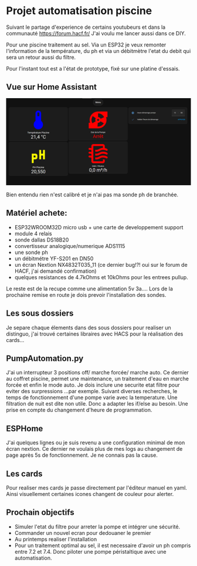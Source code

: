 # Projet automatisation piscine

Suivant le partage d'experience de certains youtubeurs et dans la communauté https://forum.hacf.fr/ J'ai voulu me lancer aussi dans ce DIY.

Pour une piscine traitement au sel.
Via un ESP32 je veux remonter l'information de la température, du ph et via un débitmètre l'etat du debit qui sera un retour aussi du filtre.

Pour l'instant tout est a l'état de prototype, fixé sur une platine d'essais.

## Vue sur Home Assistant

![Mon Image](./assets/panneau_ha.PNG)

Bien entendu rien n'est calibré et je n'ai pas ma sonde ph de branchée.

## Matériel achete:

- ESP32WROOM32D micro usb + une carte de developpement support
- module 4 relais
- sonde dallas DS18B20
- convertisseur analogique/numerique ADS1115
- une sonde ph
- un débitmétre YF-S201 en DN50
- un écran Nextion NX4832T035_11 (ce dernier bug!?! oui sur le forum de HACF, j'ai demandé confirmation)
- quelques resistances de 4.7kOhms et 10kOhms pour les entrees pullup.

Le reste est de la recupe comme une alimentation 5v 3a....
Lors de la prochaine remise en route je dois prevoir l'installation des sondes.

## Les sous dossiers

Je separe chaque élements dans des sous dossiers pour realiser un distinguo, j'ai trouvé certaines libraires avec HACS pour la réalisation des cards...

## PumpAutomation.py

J'ai un interrupteur 3 positions off/ marche forcée/ marche auto. Ce dernier au coffret piscine, permet une maintenance, un traitement d'eau en marche forcée et enfin le mode auto. Je dois inclure une securite etat filtre pour eviter des surpressions ...par exemple. Suivant diverses recherches, le temps de fonctionnement d'une pompe varie avec la temperature. Une filtration de nuit est dite non utile. Donc a adapter les if/else au besoin. Une prise en compte du changement d'heure de programmation.

## ESPHome

J'ai quelques lignes ou je suis revenu a une configuration minimal de mon écran nextion. Ce dernier ne voulais plus de mes logs au changement de page après 5s de fonctionnement. Je ne connais pas la cause.

## Les cards

Pour realiser mes cards je passe directement par l'éditeur manuel en yaml. Ainsi visuellement certaines icones changent de couleur pour alerter.

## Prochain objectifs

- Simuler l'etat du filtre pour arreter la pompe et intégrer une sécurité.
- Commander un nouvel ecran pour dedouaner le premier
- Au printemps realiser l'installation
- Pour un traitement optimal au sel, il est necessaire d'avoir un ph compris entre 7.2 et 7.4. Donc piloter une pompe péristaltique avec une automatisation.
